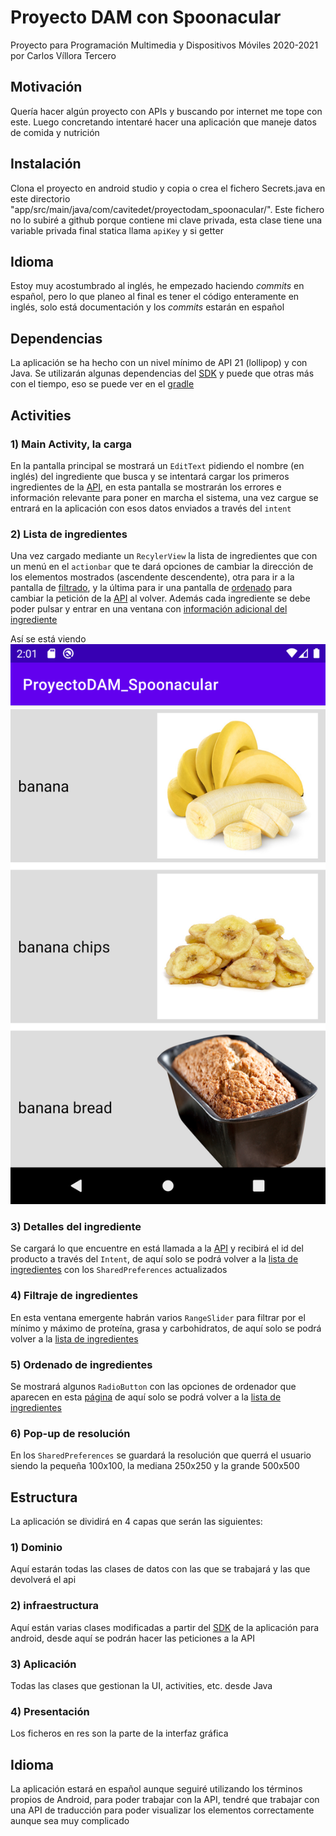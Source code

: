 # Proyecto DAM con Spoonacular

Proyecto para Programación Multimedia y Dispositivos Móviles 2020-2021 por Carlos Víllora Tercero

## Motivación

Quería hacer algún proyecto con APIs y buscando por internet me tope con este. Luego concretando intentaré hacer una aplicación que maneje datos de comida y nutrición

## Instalación

Clona el proyecto en android studio y copia o crea el fichero Secrets.java en este directorio "app/src/main/java/com/cavitedet/proyectodam_spoonacular/". Este fichero no lo subiré a github porque contiene mi clave privada, esta clase tiene una variable privada final statica llama `apiKey` y si getter

## Idioma

Estoy muy acostumbrado al inglés, he empezado haciendo *commits* en español, pero lo que planeo al final es tener el código enteramente en inglés, solo está documentación y los *commits* estarán en español

## Dependencias

La aplicación se ha hecho con un nivel mínimo de API 21 (lollipop) y con Java. Se utilizarán algunas dependencias del  [SDK](https://spoonacular.com/food-api/sdk) y puede que otras más con el tiempo, eso se puede ver en el [gradle](./app/build.gradle)

## Activities

### 1) Main Activity, la carga

En la pantalla principal se mostrará un `EditText` pidiendo el nombre (en inglés) del ingrediente que busca y se intentará cargar los primeros ingredientes de la [API](https://spoonacular.com/food-api/docs#Ingredient-Search), en esta pantalla se mostrarán los errores e información relevante para poner en marcha el sistema, una vez cargue se entrará en la aplicación con esos datos enviados a través del `intent`

### 2) Lista de ingredientes

Una vez cargado mediante un `RecylerView` la lista de ingredientes que con un menú en el `actionbar` que te dará opciones de cambiar la dirección de los elementos mostrados (ascendente descendente), otra para ir a la pantalla de [filtrado](#4-filtraje-de-ingredientes), y la última para ir una pantalla de [ordenado](#5-ordenado-de-ingredientes) para cambiar la petición de la [API](https://spoonacular.com/food-api/docs#Ingredient-Search) al volver. Además cada ingrediente se debe poder pulsar y entrar en una ventana con [información adicional del ingrediente](#3-detalles-del-ingrediente)

Así se está viendo
![Lista imagen](/resources/captura_lista.png)

### 3) Detalles del ingrediente

Se cargará lo que encuentre en está llamada a la [API](https://spoonacular.com/food-api/docs#Get-Ingredient-Information) y recibirá el id del producto a través del `Intent`, de aquí solo se podrá volver a la [lista de ingredientes](#2-lista-de-ingredientes) con los `SharedPreferences` actualizados

### 4) Filtraje de ingredientes

En esta ventana emergente habrán varios `RangeSlider` para filtrar por el mínimo y máximo de proteína, grasa y carbohidratos, de aquí solo se podrá volver a la [lista de ingredientes](#2-lista-de-ingredientes) 

### 5) Ordenado de ingredientes

Se mostrará algunos `RadioButton` con las opciones de ordenador que aparecen en esta [página](https://spoonacular.com/food-api/docs#Recipe-Sorting-Options) de aquí solo se podrá volver a la [lista de ingredientes](#2-lista-de-ingredientes) 

### 6) Pop-up de resolución

En los `SharedPreferences` se guardará la resolución que querrá el usuario siendo la pequeña 100x100, la mediana 250x250 y la grande 500x500

## Estructura

La aplicación se dividirá en 4 capas que serán las siguientes:

### 1) Dominio

Aquí estarán todas las clases de datos con las que se trabajará y las que devolverá el api

### 2) infraestructura

Aquí están varias clases modificadas a partir del [SDK](https://spoonacular.com/food-api/sdk) de la aplicación para android, desde aquí se podrán hacer las peticiones a la API

### 3) Aplicación

Todas las clases que gestionan la UI, activities, etc. desde Java

### 4) Presentación

Los ficheros en res son la parte de la interfaz gráfica

## Idioma

La aplicación estará en español aunque seguiré utilizando los términos propios de Android, para poder trabajar con la API, tendré que trabajar con una API de traducción para poder visualizar los elementos correctamente aunque sea muy complicado
